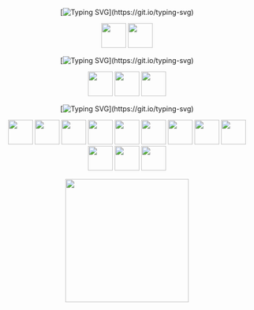 <div align="center">

[![Typing SVG](https://readme-typing-svg.demolab.com/?lines=Operating+Systems...)](https://git.io/typing-svg)

<p float="middle">
  <img src="https://simpleicons.org/icons/fedora.svg" width="50" />
  <img src="https://simpleicons.org/icons/microsoft.svg" width="50" />
</p>

[![Typing SVG](https://readme-typing-svg.demolab.com/?lines=Programming+Languages...)](https://git.io/typing-svg)

<p float="middle">
  <img src="https://simpleicons.org/icons/python.svg" width="50" />
  <img src="https://simpleicons.org/icons/c.svg" width="50" /> 
  <img src="https://simpleicons.org/icons/r.svg" width="50" />
</p>

[![Typing SVG](https://readme-typing-svg.demolab.com/?lines=Tools...)](https://git.io/typing-svg)
<p float="middle">
  <img src="https://simpleicons.org/icons/gnu.svg" width="50" />
  <img src="https://simpleicons.org/icons/linux.svg" width="50" />
  <img src="https://simpleicons.org/icons/latex.svg" width="50" />
  <img src="https://simpleicons.org/icons/git.svg" width="50" />
  <img src="https://simpleicons.org/icons/github.svg" width="50" />
  <img src="https://simpleicons.org/icons/visualstudiocode.svg" width="50" />
  <img src="https://simpleicons.org/icons/jupyter.svg" width="50" />
  <img src="https://simpleicons.org/icons/vim.svg" width="50" />
  <img src="https://simpleicons.org/icons/overleaf.svg" width="50" />
  <img src="https://simpleicons.org/icons/alacritty.svg" width="50" />
  <img src="https://simpleicons.org/icons/gnubash.svg" width="50" />
  <img src="https://simpleicons.org/icons/powershell.svg" width="50" />
</p>

<p float="middle">
   <img src="https://raw.githubusercontent.com/wrapperup/wrapperup/master/good-times.svg" width="250" />
</p>

</div>
